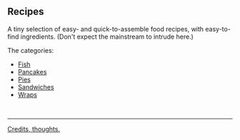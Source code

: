 ## Recipes    
A tiny selection of easy- and quick-to-assemble food recipes, with easy-to-find ingredients. (Don't expect the mainstream to intrude here.)

The categories:    
* [Fish](/Fish/)
* [Pancakes](/Pancakes/)
* [Pies](/Pies/)
* [Sandwiches](/Sandwiches/)
* [Wraps](/Wraps/)

<br>

---- 

[Credits, thoughts.](Credits_thoughts.md)
